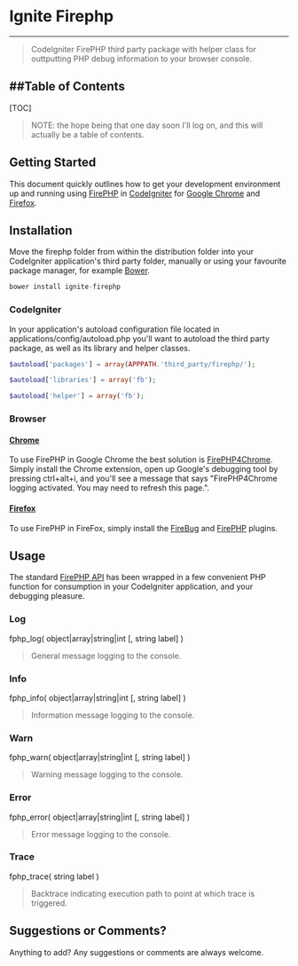 # Ignite Firephp
-----------------------
> CodeIgniter FirePHP third party package with helper class for outtputting PHP debug information to your browser console.

##Table of Contents
-----------------------
[TOC]

> NOTE: the hope being that one day soon I'll log on, and this will actually be a table of contents.

## Getting Started

This document quickly outlines how to get your development environment up and running using [FirePHP](http://www.firephp.org/) in [CodeIgniter](https://ellislab.com/codeigniter) for [Google Chrome](https://www.google.ca/chrome/) and [Firefox](https://www.mozilla.org/en-US/firefox/new/).

## Installation

Move the firephp folder from within the distribution folder into your CodeIgniter application's third party folder, manually or using your favourite package manager, for example [Bower](http://bower.io/).

```js
bower install ignite-firephp
```

### CodeIgniter

In your application's autoload configuration file located in applications/config/autoload.php you'll want to autoload the third party package, as well as its library and helper classes.

```php
$autoload['packages'] = array(APPPATH.'third_party/firephp/');
```

```php
$autoload['libraries'] = array('fb');
```

```php
$autoload['helper'] = array('fb');
```

### Browser

#### [Chrome](https://www.google.ca/chrome/)

To use FirePHP in Google Chrome the best solution is [FirePHP4Chrome](https://chrome.google.com/webstore/search/firephp4chrome).  Simply install the Chrome extension, open up Google's debugging tool by pressing ctrl+alt+i, and you'll see a message that says "FirePHP4Chrome logging activated.  You may need to refresh this page.".

#### [Firefox](https://www.mozilla.org/en-US/firefox/new/)

To use FirePHP in FireFox, simply install the [FireBug](http://getfirebug.com/) and [FirePHP](http://www.firephp.org/) plugins.

## Usage

The standard [FirePHP API](http://www.firephp.org/HQ/Use.htm) has been wrapped in a few convenient PHP function for consumption in your CodeIgniter application, and your debugging pleasure.

### Log

fphp_log( object|array|string|int [, string label] )
> General message logging to the console.

### Info

fphp_info( object|array|string|int [, string label] )
> Information message logging to the console.

### Warn

fphp_warn( object|array|string|int [, string label] )
> Warning message logging to the console.

### Error

fphp_error( object|array|string|int [, string label] )
> Error message logging to the console.

### Trace

fphp_trace( string label )
> Backtrace indicating execution path to point at which trace is triggered.

## Suggestions or Comments?

Anything to add?  Any suggestions or comments are always welcome.